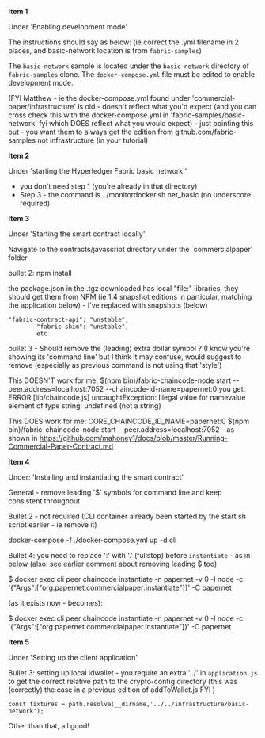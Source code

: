 **Item 1**

Under 'Enabling development mode'

The instructions should say as below:  (ie correct the .yml filename in 2 places, and basic-network location is from `fabric-samples`)

The `basic-network` sample is located under the `basic-network` directory of `fabric-samples` clone. The `docker-compose.yml` file must be edited to enable development mode. 

(FYI Matthew - ie the docker-compose.yml found under 'commercial-paper/infrastructure' is old - doesn't reflect what you'd expect (and you can cross check this with the docker-compose.yml in 'fabric-samples/basic-network' fyi which DOES reflect what you would expect) - just pointing this out - you want them to always get the edition from github.com/fabric-samples not infrastructure (in your tutorial)


**Item 2**

Under 'starting the Hyperledger Fabric basic network ' 

 - you don't need step 1 (you're already in that directory)
 - Step 3 - the command is  ../monitordocker.sh net_basic  (no underscore required)


**Item 3**

Under 'Starting the smart contract locally'

Navigate to the contracts/javascript directory under the `commercialpaper' folder

bullet 2: npm install 

the package.json in the .tgz downloaded has local "file:" libraries, they should get them from NPM (ie 1.4 snapshot editions in particular, matching the application below) - I've replaced with snapshots (below)  
 
```
"fabric-contract-api": "unstable",
        "fabric-shim": "unstable",
        etc
 ```
 
bullet 3 - Should remove the (leading) extra dollar symbol ? (I know you're showing its 'command line' but I think it may confuse, would suggest to remove (especially as previous command is not using that 'style')


This DOESN'T work for me: 
$(npm bin)/fabric-chaincode-node start --peer.address=localhost:7052 --chaincode-id-name=papernet:0
you get:
ERROR [lib/chaincode.js] uncaughtException: Illegal value for namevalue element of type string: undefined (not a string) 

This DOES work for me:
CORE_CHAINCODE_ID_NAME=papernet:0 $(npm bin)/fabric-chaincode-node start --peer.address=localhost:7052 - as shown in https://github.com/mahoney1/docs/blob/master/Running-Commercial-Paper-Contract.md

**Item 4**

Under:  'Installing and instantiating the smart contract'

General - remove leading '$' symbols for command line and keep consistent throughout

Bullet 2 - not required (CLI container already been started by the start.sh script earlier - ie remove it)

docker-compose -f ./docker-compose.yml up -d cli

Bullet 4:  you need to replace ':' with '.' (fullstop) before `instantiate` -  as in below (also: see earlier comment about removing leading $ too)


$ docker exec cli peer chaincode instantiate -n papernet -v 0 -l node -c '{"Args":["org.papernet.commercialpaper:instantiate"]}' -C papernet

(as it exists now - becomes):

$ docker exec cli peer chaincode instantiate -n papernet -v 0 -l node -c '{"Args":["org.papernet.commercialpaper.instantiate"]}' -C papernet

**Item 5**

Under 'Setting up the client application'

Bullet 3: setting up local idwallet - you require an extra '../' in `application.js` to get the correct relative path to the crypto-config directory (this was (correctly) the case in a previous edition of addToWallet.js FYI )

`const fixtures = path.resolve(__dirname,'../../infrastructure/basic-network');`

Other than that, all good!


